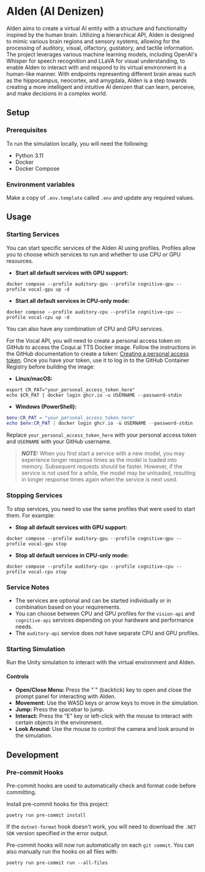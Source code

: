 # AIden (AI Denizen)

AIden aims to create a virtual AI entity with a structure and functionality
inspired by the human brain. Utilizing a hierarchical API, AIden is designed
to mimic various brain regions and sensory systems, allowing for the
processing of auditory, visual, olfactory, gustatory, and tactile information.
The project leverages various machine learning models, including OpenAI's
Whisper for speech recognition and LLaVA for visual understanding, to enable
AIden to interact with and respond to its virtual environment in a human-like
manner. With endpoints representing different brain areas such as the
hippocampus, neocortex, and amygdala, AIden is a step towards creating a more
intelligent and intuitive AI denizen that can learn, perceive, and make
decisions in a complex world.

## Setup

### Prerequisites

To run the simulation locally, you will need the following:

* Python 3.11
* Docker
* Docker Compose

### Environment variables

Make a copy of `.env.template` called `.env` and update any required values.

## Usage

### Starting Services

You can start specific services of the AIden AI using profiles. Profiles allow
you to choose which services to run and whether to use CPU or GPU resources.

* **Start all default services with GPU support:**

```shell
docker compose --profile auditory-gpu --profile cognitive-gpu --profile vocal-gpu up -d
```

* **Start all default services in CPU-only mode:**

```shell
docker compose --profile auditory-cpu --profile cognitive-cpu --profile vocal-cpu up -d
```

You can also have any combination of CPU and GPU services.

For the Vocal API, you will need to create a personal access token on GitHub
to access the Coqui.ai TTS Docker image. Follow the instructions in the
GitHub documentation to create a token:
[Creating a personal access token](https://docs.github.com/en/authentication/keeping-your-account-and-data-secure/creating-a-personal-access-token).
Once you have your token, use it to log in to the GitHub Container
Registry before building the image:

* **Linux/macOS:**

```shell
export CR_PAT="your_personal_access_token_here"
echo $CR_PAT | docker login ghcr.io -u USERNAME --password-stdin
```

* **Windows (PowerShell):**

```powershell
$env:CR_PAT = "your_personal_access_token_here"
echo $env:CR_PAT | docker login ghcr.io -u USERNAME --password-stdin
```

Replace `your_personal_access_token_here` with your personal access token
and `USERNAME` with your GitHub username.

> **_NOTE:_** When you first start a service with a new model, you may
experience longer response times as the model is loaded into memory.
Subsequent requests should be faster. However, if the service is not
used for a while, the model may be unloaded, resulting in longer response
times again when the service is next used.

### Stopping Services

To stop services, you need to use the same profiles that were used to start
them. For example:

* **Stop all default services with GPU support:**

```shell
docker compose --profile auditory-gpu --profile cognitive-gpu --profile vocal-gpu stop
```

* **Stop all default services in CPU-only mode:**

```shell
docker compose --profile auditory-cpu --profile cognitive-cpu --profile vocal-cpu stop
```

### Service Notes

* The services are optional and can be started individually or in combination
based on your requirements.
* You can choose between CPU and GPU profiles for the `vision-api` and
`cognitive-api` services depending on your hardware and performance needs.
* The `auditory-api` service does not have separate CPU and GPU profiles.

### Starting Simulation

Run the Unity simulation to interact with the virtual environment and AIden.

#### Controls

* **Open/Close Menu:** Press the "`" (backtick) key to open and close the
prompt panel for interacting with AIden.
* **Movement:** Use the WASD keys or arrow keys to move in the simulation.
* **Jump:** Press the spacebar to jump.
* **Interact:** Press the "E" key or left-click with the mouse to interact
with certain objects in the environment.
* **Look Around:** Use the mouse to control the camera and look around in
the simulation.

## Development

### Pre-commit Hooks

Pre-commit hooks are used to automatically check and format code
before committing.

Install pre-commit hooks for this project:

```shell
poetry run pre-commit install
```

If the `dotnet-format` hook doesn't work, you will need to download the
`.NET SDK` version specified in the error output.

Pre-commit hooks will now run automatically on each `git commit`. You can
also manually run the hooks on all files with:

```shell
poetry run pre-commit run --all-files
```
